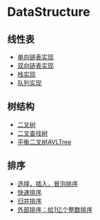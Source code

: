# DataStructure

## 线性表
* [单向链表实现](https://github.com/Huabuxiu/DataStructure/blob/master/src/%E7%BA%BF%E6%80%A7%E8%A1%A8/%E5%8D%95%E5%90%91%E9%93%BE%E8%A1%A8/LinkedList.java)
* [双向链表实现](https://github.com/Huabuxiu/DataStructure/blob/master/src/线性表/双向链表/DoubleLink.java)
* [栈实现](https://github.com/Huabuxiu/DataStructure/blob/master/src/%E7%BA%BF%E6%80%A7%E8%A1%A8/%E6%A0%88/Stack.java)
* [队列实现](https://github.com/Huabuxiu/DataStructure/blob/master/src/%E7%BA%BF%E6%80%A7%E8%A1%A8/%E9%98%9F%E5%88%97/Queue.java)

## 树结构
* [二叉树](https://github.com/Huabuxiu/DataStructure/blob/master/src/%E6%A0%91/%E4%BA%8C%E5%8F%89%E6%A0%91/BinaryTree.java)
* [二叉查找树](https://github.com/Huabuxiu/DataStructure/blob/master/src/%E6%A0%91/%E4%BA%8C%E5%8F%89%E6%9F%A5%E6%89%BE%E6%A0%91/BSTree.java)
* [平衡二叉树AVLTree](https://github.com/Huabuxiu/DataStructure/blob/master/src/%E6%A0%91/%E5%B9%B3%E8%A1%A1%E4%BA%8C%E5%8F%89%E6%A0%91/AVLTree.java)

## 排序
* [选择，插入，冒泡排序](https://github.com/Huabuxiu/DataStructure/blob/master/src/%E6%8E%92%E5%BA%8F/Sort1.java)
* [快速排序](https://github.com/Huabuxiu/DataStructure/blob/master/src/%E6%8E%92%E5%BA%8F/QuickSort.java)
* [归并排序](https://github.com/Huabuxiu/DataStructure/blob/master/src/%E6%8E%92%E5%BA%8F/MergeSort.java)
* [外部排序：给1亿个整数排序]()
<!--* []()